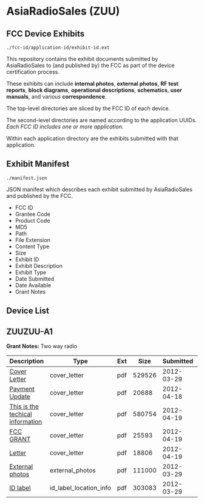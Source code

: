 # AsiaRadioSales (ZUU)
## FCC Device Exhibits

```
./fcc-id/application-id/exhibit-id.ext
```

This repository contains the exhibit documents submitted by AsiaRadioSales to (and published by) the FCC as part of the device certification process.

These exhibits can include **internal photos**, **external photos**, **RF test reports**, **block diagrams**, **operational descriptions**, **schematics**, **user manuals**, and various **correspondence**.

The top-level directories are sliced by the FCC ID of each device.

The second-level directories are named according to the application UUIDs. *Each FCC ID includes one or more application.*

Within each application directory are the exhibits submitted with that application. 

## Exhibit Manifest

```
./manifest.json
```

JSON manifest which describes each exhibit submitted by AsiaRadioSales and published by the FCC.

- FCC ID
- Grantee Code
- Product Code
- MD5
- Path
- File Extension
- Content Type
- Size
- Exhibit ID
- Exhibit Description
- Exhibit Type
- Date Submitted
- Date Available
- Grant Notes

## Device List
## ZUUZUU-A1
**Grant Notes:** Two way radio

| Description | Type | Ext | Size | Submitted | Available |
| ----------- | ---- | --- | ---- | --------- | --------- |
| [Cover Letter](ZUUZUU-A1/895d3ca2c944b48eb11ad3a894f5e36b/1665667.pdf) | cover_letter | pdf | 529526 | 2012-03-29 | 2012-04-19 |
| [Payment Update](ZUUZUU-A1/895d3ca2c944b48eb11ad3a894f5e36b/1678916.pdf) | cover_letter | pdf | 20688 | 2012-04-18 | 2012-04-19 |
| [This is the techical information](ZUUZUU-A1/895d3ca2c944b48eb11ad3a894f5e36b/1679729.pdf) | cover_letter | pdf | 580754 | 2012-04-19 | 2012-04-19 |
| [FCC GRANT](ZUUZUU-A1/895d3ca2c944b48eb11ad3a894f5e36b/1679730.pdf) | cover_letter | pdf | 25593 | 2012-04-19 | 2012-04-19 |
| [Letter](ZUUZUU-A1/895d3ca2c944b48eb11ad3a894f5e36b/1679742.pdf) | cover_letter | pdf | 18806 | 2012-04-19 | 2012-04-19 |
| [External photos](ZUUZUU-A1/895d3ca2c944b48eb11ad3a894f5e36b/1665666.pdf) | external_photos | pdf | 111000 | 2012-03-29 | 2012-04-19 |
| [ID label](ZUUZUU-A1/895d3ca2c944b48eb11ad3a894f5e36b/1665668.pdf) | id_label_location_info | pdf | 303083 | 2012-03-29 | 2012-04-19 |
